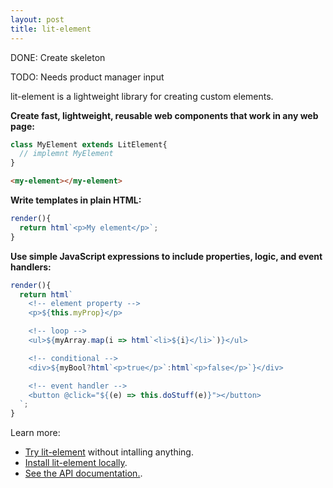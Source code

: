 ```yaml
---
layout: post
title: lit-element
---
```

DONE: Create skeleton

TODO: Needs product manager input

lit-element is a lightweight library for creating custom elements. 

**Create fast, lightweight, reusable web components that work in any web page:**

```js
class MyElement extends LitElement{
  // implemnt MyElement
}
```

```html
<my-element></my-element>
```

**Write templates in plain HTML:**

```js
render(){ 
  return html`<p>My element</p>`;
}
```

**Use simple JavaScript expressions to include properties, logic, and event handlers:**

```js
render(){ 
  return html`
    <!-- element property -->
    <p>${this.myProp}</p>

    <!-- loop -->
    <ul>${myArray.map(i => html`<li>${i}</li>`)}</ul>

    <!-- conditional -->
    <div>${myBool?html`<p>true</p>`:html`<p>false</p>`}</div>

    <!-- event handler -->
    <button @click="${(e) => this.doStuff(e)}"></button>
  `;
}
```

Learn more:

* [Try lit-element](/try/) without intalling anything.
* [Install lit-element locally](/tools/setup).
* [See the API documentation.](/api/).
